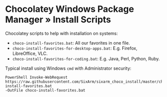 # Chocolatey Windows Package Manager » Install Scripts

Chocolatey scripts to help with installation on systems:

  * `choco-install-favorites.bat`: All our favorites in one file.
  * `choco-install-favorites-for-desktop-apps.bat`: E.g. Firefox, LibreOffice, VLC.
  * `choco-install-favorites-for-coding.bat`: E.g. Java, Perl, Python, Ruby.

Typical install using Windows `cmd` with Administrator security:

    PowerShell Invoke-WebRequest
    https://raw.githubusercontent.com/SixArm/sixarm_choco_install/master/choco-install-favorites.bat
    -OutFile choco-install-favorites.bat
